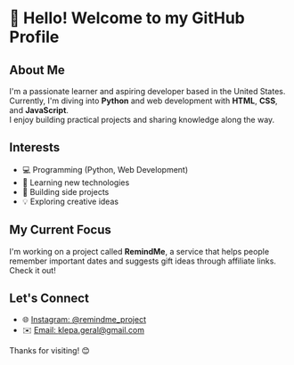 # 👋 Hello! Welcome to my GitHub Profile

## About Me

I'm a passionate learner and aspiring developer based in the United States.  
Currently, I'm diving into **Python** and web development with **HTML**, **CSS**, and **JavaScript**.  
I enjoy building practical projects and sharing knowledge along the way.

## Interests

- 💻 Programming (Python, Web Development)  
- 🌱 Learning new technologies  
- 🚀 Building side projects  
- 💡 Exploring creative ideas  

## My Current Focus

I'm working on a project called **RemindMe**, a service that helps people remember important dates and suggests gift ideas through affiliate links.  
Check it out!

## Let's Connect

- 🌐 [Instagram: @remindme_project](https://www.instagram.com/remindme_project)  
- ✉️ [Email: klepa.geral@gmail.com](mailto:klepa.geral@gmail.com)  

Thanks for visiting! 😊

